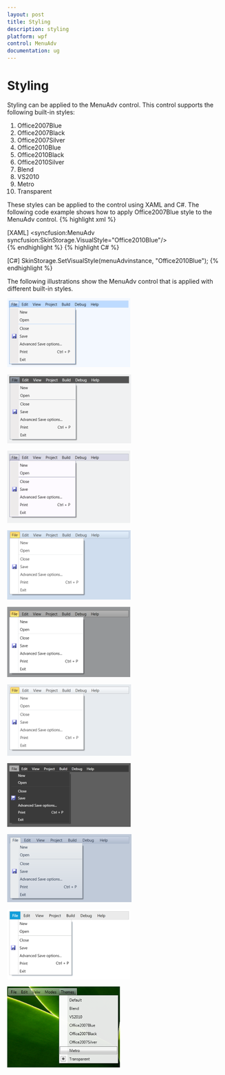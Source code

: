 ```yaml
---
layout: post
title: Styling
description: styling
platform: wpf
control: MenuAdv
documentation: ug
---
```


# Styling

Styling can be applied to the MenuAdv control. This control supports the following built-in styles:

1. Office2007Blue
2. Office2007Black
3. Office2007Silver
4. Office2010Blue
5. Office2010Black
6. Office2010Silver
7. Blend
8. VS2010
9. Metro
10. Transparent

These styles can be applied to the control using XAML and C#. The following code example shows how to apply Office2007Blue style to the MenuAdv control.
{% highlight xml %}


[XAML]
<syncfusion:MenuAdv        syncfusion:SkinStorage.VisualStyle="Office2010Blue"/>    
{% endhighlight %}
{% highlight C# %}

[C#]
SkinStorage.SetVisualStyle(menuAdvinstance, "Office2010Blue");</td></tr>
{% endhighlight %}


The following illustrations show the MenuAdv control that is applied with different built-in styles.

![](Styling_images/Styling_img1.png)


![](Styling_images/Styling_img2.png)


![](Styling_images/Styling_img3.png)


![](Styling_images/Styling_img4.png)


![](Styling_images/Styling_img5.png)


![](Styling_images/Styling_img6.png)


![](Styling_images/Styling_img7.png)


![](Styling_images/Styling_img8.png)


![](Styling_images/Styling_img9.png)


![](Styling_images/Styling_img10.png)


